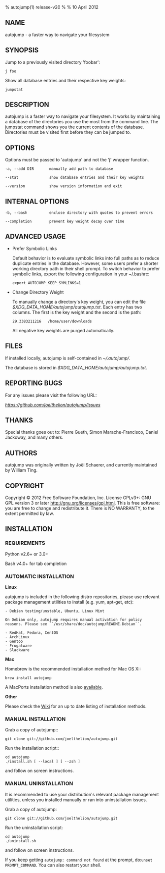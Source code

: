 % autojump(1) release-v20
% 
% 10 April 2012

NAME
----

autojump - a faster way to navigate your filesystem

SYNOPSIS
--------

Jump to a previously visited directory 'foobar':

    j foo

Show all database entries and their respective key weights:

    jumpstat

DESCRIPTION
-----------

autojump is a faster way to navigate your filesystem. It works by
maintaining a database of the directories you use the most from the
command line. The jumpstat command shows you the current contents of the
database. Directories must be visited first before they can be jumped
to.

OPTIONS
-------

Options must be passed to 'autojump' and not the 'j' wrapper function.

    -a, --add DIR       manually add path to database

    --stat              show database entries and their key weights

    --version           show version information and exit

INTERNAL OPTIONS
----------------

    -b, --bash          enclose directory with quotes to prevent errors

    --completion        prevent key weight decay over time

ADVANCED USAGE
--------------

-   Prefer Symbolic Links

    Default behavior is to evaluate symbolic links into full paths as to
    reduce duplicate entries in the database. However, some users prefer
    a shorter working directory path in their shell prompt. To switch
    behavior to prefer symbolic links, export the following
    configuration in your \~/.bashrc:

        export AUTOJUMP_KEEP_SYMLINKS=1

-   Change Directory Weight

    To manually change a directory's key weight, you can edit the file
    *$XDG\_DATA\_HOME/autojump/autojump.txt*. Each entry has two
    columns. The first is the key weight and the second is the path:

        29.3383211216   /home/user/downloads

    All negative key weights are purged automatically.

FILES
-----

If installed locally, autojump is self-contained in *\~/.autojump/*.

The database is stored in *$XDG\_DATA\_HOME/autojump/autojump.txt*.

REPORTING BUGS
--------------

For any issues please visit the following URL:

*https://github.com/joelthelion/autojump/issues*

THANKS
------

Special thanks goes out to: Pierre Gueth, Simon Marache-Francisco,
Daniel Jackoway, and many others.

AUTHORS
-------

autojump was originally written by Joël Schaerer, and currently
maintained by William Ting.

COPYRIGHT
---------

Copyright © 2012 Free Software Foundation, Inc. License GPLv3+: GNU GPL
version 3 or later <http://gnu.org/licenses/gpl.html>. This is free
software: you are free to change and redistribute it. There is NO
WARRANTY, to the extent permitted by law.

INSTALLATION
------------

### REQUIREMENTS

Python v2.6+ or 3.0+

Bash v4.0+ for tab completion

### AUTOMATIC INSTALLATION

**Linux**

autojump is included in the following distro repositories, please use
relevant package management utilities to install (e.g. yum, apt-get,
etc):

    - Debian testing/unstable, Ubuntu, Linux Mint

    On Debian only, autojump requires manual activation for policy reasons. Please see ``/usr/share/doc/autojump/README.Debian``.

    - RedHat, Fedora, CentOS
    - ArchLinux
    - Gentoo
    - Frugalware
    - Slackware

**Mac**

Homebrew is the recommended installation method for Mac OS X::

    brew install autojump

A MacPorts installation method is also
[available](https://trac.macports.org/browser/trunk/dports/sysutils/autojump/Portfile).

**Other**

Please check the [Wiki](https://github.com/joelthelion/autojump/wiki)
for an up to date listing of installation methods.

### MANUAL INSTALLATION

Grab a copy of autojump::

    git clone git://github.com/joelthelion/autojump.git

Run the installation script::

    cd autojump
    ./install.sh [ --local ] [ --zsh ]

and follow on screen instructions.

### MANUAL UNINSTALLATION

It is recommended to use your distribution's relevant package management
utilities, unless you installed manually or ran into uninstallation
issues.

Grab a copy of autojump:

    git clone git://github.com/joelthelion/autojump.git

Run the uninstallation script:

    cd autojump
    ./uninstall.sh

and follow on screen instructions.

If you keep getting `autojump: command not found` at the prompt,
do:`unset PROMPT_COMMAND`. You can also restart your shell.
